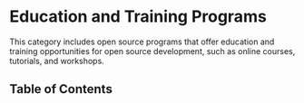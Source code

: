 # Education and Training Programs

This category includes open source programs that offer education and training opportunities for open source development, such as online courses, tutorials, and workshops.

## Table of Contents
